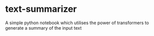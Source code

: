 # text-summarizer
A simple python notebook which utilises the power of transformers to generate a summary of the input text
